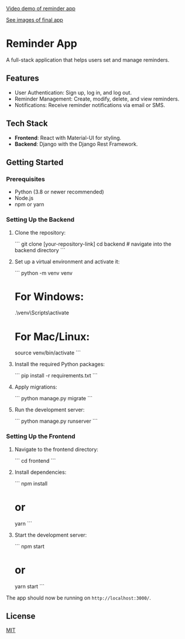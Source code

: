  [Video demo of reminder app](https://www.youtube.com/watch?v=WSbnVznVOK8&ab_channel=AchyuteYadav)

[See images of final app](https://docs.google.com/document/d/1cg5DogL1P8y5i2rO2YBmQABbFFfQXQmMwu-PH0de-Ic/edit?usp=sharing)

 

# Reminder App

A full-stack application that helps users set and manage reminders.

## Features

- User Authentication: Sign up, log in, and log out.
- Reminder Management: Create, modify, delete, and view reminders.
- Notifications: Receive reminder notifications via email or SMS.

## Tech Stack

- **Frontend**: React with Material-UI for styling.
- **Backend**: Django with the Django Rest Framework.

## Getting Started

### Prerequisites

- Python (3.8 or newer recommended)
- Node.js
- npm or yarn

### Setting Up the Backend

1. Clone the repository:

   \```
   git clone [your-repository-link]
   cd backend   # navigate into the backend directory
   \```

2. Set up a virtual environment and activate it:

   \```
   python -m venv venv
   # For Windows:
   .\venv\Scripts\activate
   # For Mac/Linux:
   source venv/bin/activate
   \```

3. Install the required Python packages:

   \```
   pip install -r requirements.txt
   \```

4. Apply migrations:

   \```
   python manage.py migrate
   \```

5. Run the development server:

   \```
   python manage.py runserver
   \```

### Setting Up the Frontend

1. Navigate to the frontend directory:

   \```
   cd frontend
   \```

2. Install dependencies:

   \```
   npm install
   # or
   yarn
   \```

3. Start the development server:

   \```
   npm start
   # or
   yarn start
   \```

The app should now be running on `http://localhost:3000/`.

 
 
## License

[MIT](https://choosealicense.com/licenses/mit/)
